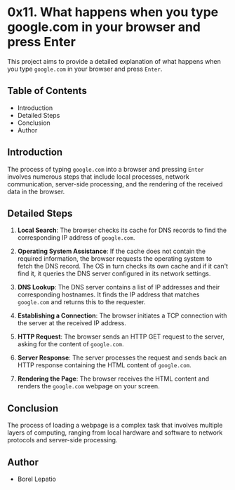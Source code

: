 # 0x11. What happens when you type google.com in your browser and press Enter

This project aims to provide a detailed explanation of what happens when you type `google.com` in your browser and press `Enter`.

## Table of Contents

- Introduction
- Detailed Steps
- Conclusion
- Author

## Introduction

The process of typing `google.com` into a browser and pressing `Enter` involves numerous steps that include local processes, network communication, server-side processing, and the rendering of the received data in the browser.

## Detailed Steps

1. **Local Search**: The browser checks its cache for DNS records to find the corresponding IP address of `google.com`.

2. **Operating System Assistance**: If the cache does not contain the required information, the browser requests the operating system to fetch the DNS record. The OS in turn checks its own cache and if it can't find it, it queries the DNS server configured in its network settings.

3. **DNS Lookup**: The DNS server contains a list of IP addresses and their corresponding hostnames. It finds the IP address that matches `google.com` and returns this to the requester.

4. **Establishing a Connection**: The browser initiates a TCP connection with the server at the received IP address.

5. **HTTP Request**: The browser sends an HTTP GET request to the server, asking for the content of `google.com`.

6. **Server Response**: The server processes the request and sends back an HTTP response containing the HTML content of `google.com`.

7. **Rendering the Page**: The browser receives the HTML content and renders the `google.com` webpage on your screen.

## Conclusion

The process of loading a webpage is a complex task that involves multiple layers of computing, ranging from local hardware and software to network protocols and server-side processing.

## Author

- Borel Lepatio
